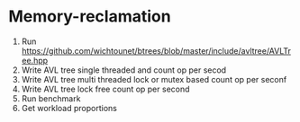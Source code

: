 # Memory-reclamation

1) Run https://github.com/wichtounet/btrees/blob/master/include/avltree/AVLTree.hpp
2) Write AVL tree single threaded and count op per secod
3) Write AVL tree multi threaded lock or mutex based count op per seconf
4) Write AVL tree lock free count op per second
5) Run benchmark
6) Get workload proportions
